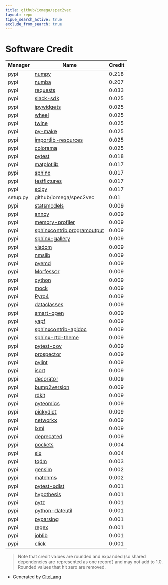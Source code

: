```yaml
---
title: github/iomega/spec2vec
layout: repo
tipue_search_active: true
exclude_from_search: true
---
```

# Software Credit

|Manager|Name|Credit|
|-------|----|------|
|pypi|[numpy](https://www.numpy.org)|0.218|
|pypi|[numba](https://numba.pydata.org)|0.207|
|pypi|[requests](https://pypi.org/project/requests)|0.033|
|pypi|[slack-sdk](https://pypi.org/project/slack-sdk)|0.025|
|pypi|[ipywidgets](https://pypi.org/project/ipywidgets)|0.025|
|pypi|[wheel](https://pypi.org/project/wheel)|0.025|
|pypi|[twine](https://pypi.org/project/twine)|0.025|
|pypi|[py-make](https://pypi.org/project/py-make)|0.025|
|pypi|[importlib-resources](https://pypi.org/project/importlib-resources)|0.025|
|pypi|[colorama](https://pypi.org/project/colorama)|0.025|
|pypi|[pytest](https://pypi.org/project/pytest)|0.018|
|pypi|[matplotlib](https://matplotlib.org)|0.017|
|pypi|[sphinx](https://www.sphinx-doc.org/)|0.017|
|pypi|[testfixtures](https://pypi.org/project/testfixtures)|0.017|
|pypi|[scipy](https://pypi.org/project/scipy)|0.017|
|setup.py|github/iomega/spec2vec|0.01|
|pypi|[statsmodels](https://www.statsmodels.org/)|0.009|
|pypi|[annoy](https://github.com/spotify/annoy)|0.009|
|pypi|[memory-profiler](https://github.com/pythonprofilers/memory_profiler)|0.009|
|pypi|[sphinxcontrib.programoutput](https://pypi.org/project/sphinxcontrib.programoutput)|0.009|
|pypi|[sphinx-gallery](https://sphinx-gallery.github.io)|0.009|
|pypi|[visdom](https://pypi.org/project/visdom)|0.009|
|pypi|[nmslib](https://pypi.org/project/nmslib)|0.009|
|pypi|[pyemd](https://pypi.org/project/pyemd)|0.009|
|pypi|[Morfessor](https://pypi.org/project/Morfessor)|0.009|
|pypi|[cython](https://pypi.org/project/cython)|0.009|
|pypi|[mock](https://pypi.org/project/mock)|0.009|
|pypi|[Pyro4](https://pypi.org/project/Pyro4)|0.009|
|pypi|[dataclasses](https://pypi.org/project/dataclasses)|0.009|
|pypi|[smart-open](https://pypi.org/project/smart-open)|0.009|
|pypi|[yapf](https://pypi.org/project/yapf)|0.009|
|pypi|[sphinxcontrib-apidoc](https://pypi.org/project/sphinxcontrib-apidoc)|0.009|
|pypi|[sphinx-rtd-theme](https://pypi.org/project/sphinx-rtd-theme)|0.009|
|pypi|[pytest-cov](https://pypi.org/project/pytest-cov)|0.009|
|pypi|[prospector](https://pypi.org/project/prospector)|0.009|
|pypi|[pylint](https://pypi.org/project/pylint)|0.009|
|pypi|[isort](https://pypi.org/project/isort)|0.009|
|pypi|[decorator](https://pypi.org/project/decorator)|0.009|
|pypi|[bump2version](https://pypi.org/project/bump2version)|0.009|
|pypi|[rdkit](https://pypi.org/project/rdkit)|0.009|
|pypi|[pyteomics](https://pypi.org/project/pyteomics)|0.009|
|pypi|[pickydict](https://pypi.org/project/pickydict)|0.009|
|pypi|[networkx](https://pypi.org/project/networkx)|0.009|
|pypi|[lxml](https://pypi.org/project/lxml)|0.009|
|pypi|[deprecated](https://pypi.org/project/deprecated)|0.009|
|pypi|[pockets](https://pypi.org/project/pockets)|0.004|
|pypi|[six](https://pypi.org/project/six)|0.004|
|pypi|[tqdm](https://tqdm.github.io)|0.003|
|pypi|[gensim](http://radimrehurek.com/gensim)|0.002|
|pypi|[matchms](https://github.com/matchms/matchms)|0.002|
|pypi|[pytest-xdist](https://pypi.org/project/pytest-xdist)|0.001|
|pypi|[hypothesis](https://pypi.org/project/hypothesis)|0.001|
|pypi|[pytz](https://pypi.org/project/pytz)|0.001|
|pypi|[python-dateutil](https://pypi.org/project/python-dateutil)|0.001|
|pypi|[pyparsing](https://pypi.org/project/pyparsing)|0.001|
|pypi|[regex](https://pypi.org/project/regex)|0.001|
|pypi|[joblib](https://pypi.org/project/joblib)|0.001|
|pypi|[click](https://pypi.org/project/click)|0.001|


> Note that credit values are rounded and expanded (so shared dependencies are represented as one record) and may not add to 1.0. Rounded values that hit zero are removed.


- Generated by [CiteLang](https://github.com/vsoch/citelang)
